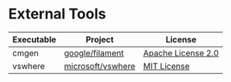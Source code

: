 # External Tools

| Executable | Project                                                   | License                                                                      |
| ---------- | --------------------------------------------------------- | ---------------------------------------------------------------------------- |
| cmgen      | [google/filament](https://github.com/google/filament)     | [Apache License 2.0](https://github.com/google/filament/blob/master/LICENSE) |
| vswhere    | [microsoft/vswhere](https://github.com/microsoft/vswhere) | [MIT License](https://github.com/microsoft/vswhere/blob/master/LICENSE.txt)  |
